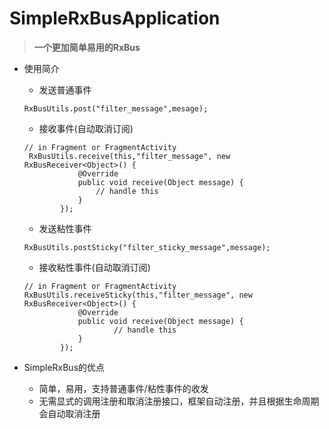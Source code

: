 # SimpleRxBusApplication
> **一个更加简单易用的RxBus**

- 使用简介
    - 发送普通事件
    ```
    RxBusUtils.post("filter_message",mesage);
    ```

    - 接收事件(自动取消订阅)
    ```
    // in Fragment or FragmentActivity
     RxBusUtils.receive(this,"filter_message", new RxBusReceiver<Object>() {
                @Override
                public void receive(Object message) {
                    // handle this
                }
            });
    ```

    - 发送粘性事件
    ```
    RxBusUtils.postSticky("filter_sticky_message",message);
    ```
    - 接收粘性事件(自动取消订阅)
    ```
    // in Fragment or FragmentActivity
    RxBusUtils.receiveSticky(this,"filter_message", new RxBusReceiver<Object>() {
                @Override
                public void receive(Object message) {
                        // handle this
                }
            });
    ```


- SimpleRxBus的优点
    - 简单，易用，支持普通事件/粘性事件的收发
    - 无需显式的调用注册和取消注册接口，框架自动注册，并且根据生命周期会自动取消注册